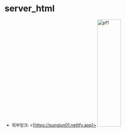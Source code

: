# server_html
* 외부링크: <[https://sungjun01.netlify.app]>
<img src="/sourcecode/main.jpon" width="40%" height="30%" title="px(픽셀) 크기 설정" alt="pf1"></img>
